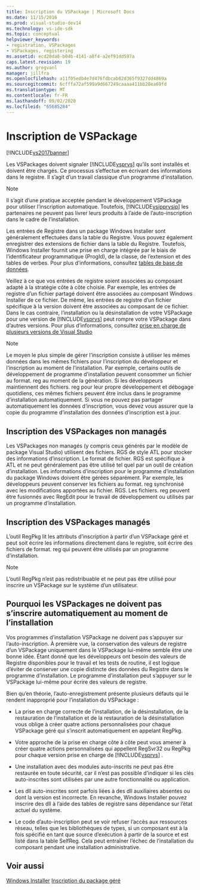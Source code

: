 ```yaml
---
title: Inscription du VSPackage | Microsoft Docs
ms.date: 11/15/2016
ms.prod: visual-studio-dev14
ms.technology: vs-ide-sdk
ms.topic: conceptual
helpviewer_keywords:
- registration, VSPackages
- VSPackages, registering
ms.assetid: ecd20da8-b04b-4141-a8f4-a2ef91dd597a
caps.latest.revision: 19
ms.author: gregvanl
manager: jillfra
ms.openlocfilehash: a11f05edb4e7d476fdbcab82d365f9327dd4869a
ms.sourcegitcommit: 6cfffa72af599a9d667249caaaa411bb28ea69fd
ms.translationtype: MT
ms.contentlocale: fr-FR
ms.lasthandoff: 09/02/2020
ms.locfileid: "65685284"
---
```

# <a name="vspackage-registration"></a>Inscription de VSPackage
[!INCLUDE[vs2017banner](../../includes/vs2017banner.md)]

Les VSPackages doivent signaler [!INCLUDE[vsprvs](../../includes/vsprvs-md.md)] qu’ils sont installés et doivent être chargés. Ce processus s’effectue en écrivant des informations dans le registre. Il s’agit d’un travail classique d’un programme d’installation.  
  
> [!NOTE]
> Il s’agit d’une pratique acceptée pendant le développement VSPackage pour utiliser l’inscription automatique. Toutefois, [!INCLUDE[vsipprvsip](../../includes/vsipprvsip-md.md)] les partenaires ne peuvent pas livrer leurs produits à l’aide de l’auto-inscription dans le cadre de l’installation.  
  
 Les entrées de Registre dans un package Windows Installer sont généralement effectuées dans la table du Registre. Vous pouvez également enregistrer des extensions de fichier dans la table du Registre. Toutefois, Windows Installer fournit une prise en charge intégrée par le biais de l’identificateur programmatique (ProgId), de la classe, de l’extension et des tables de verbes. Pour plus d’informations, consultez [tables de base de données](https://msdn.microsoft.com/library/aa368259\(VS.85\).aspx).  
  
 Veillez à ce que vos entrées de registre soient associées au composant adapté à la stratégie côte à côte choisie. Par exemple, les entrées de registre d’un fichier partagé doivent être associées au composant Windows Installer de ce fichier. De même, les entrées de registre d’un fichier spécifique à la version doivent être associées au composant de ce fichier. Dans le cas contraire, l’installation ou la désinstallation de votre VSPackage pour une version de [!INCLUDE[vsprvs](../../includes/vsprvs-md.md)] peut rompre votre VSPackage dans d’autres versions. Pour plus d’informations, consultez [prise en charge de plusieurs versions de Visual Studio](../../extensibility/supporting-multiple-versions-of-visual-studio.md)  
  
> [!NOTE]
> Le moyen le plus simple de gérer l’inscription consiste à utiliser les mêmes données dans les mêmes fichiers pour l’inscription du développeur et l’inscription au moment de l’installation. Par exemple, certains outils de développement de programme d’installation peuvent consommer un fichier au format. reg au moment de la génération. Si les développeurs maintiennent des fichiers. reg pour leur propre développement et débogage quotidiens, ces mêmes fichiers peuvent être inclus dans le programme d’installation automatiquement. Si vous ne pouvez pas partager automatiquement les données d’inscription, vous devez vous assurer que la copie du programme d’installation des données d’inscription est à jour.  
  
## <a name="registering-unmanaged-vspackages"></a>Inscription des VSPackages non managés  
 Les VSPackages non managés (y compris ceux générés par le modèle de package Visual Studio) utilisent des fichiers. RGS de style ATL pour stocker des informations d’inscription. Le format de fichier. RGS est spécifique à ATL et ne peut généralement pas être utilisé tel quel par un outil de création d’installation. Les informations d’inscription pour le programme d’installation du package Windows doivent être gérées séparément. Par exemple, les développeurs peuvent conserver les fichiers au format. reg synchronisé avec les modifications apportées au fichier. RGS. Les fichiers. reg peuvent être fusionnés avec RegEdit pour le travail de développement ou utilisés par un programme d’installation.  
  
## <a name="registering-managed-vspackages"></a>Inscription des VSPackages managés  
 L’outil RegPkg lit les attributs d’inscription à partir d’un VSPackage géré et peut soit écrire les informations directement dans le registre, soit écrire des fichiers de format. reg qui peuvent être utilisés par un programme d’installation.  
  
> [!NOTE]
> L’outil RegPkg n’est pas redistribuable et ne peut pas être utilisé pour inscrire un VSPackage sur le système d’un utilisateur.  
  
## <a name="why-vspackages-should-not-self-register-at-install-time"></a>Pourquoi les VSPackages ne doivent pas s’inscrire automatiquement au moment de l’installation  
 Vos programmes d’installation VSPackage ne doivent pas s’appuyer sur l’auto-inscription. À première vue, la conservation des valeurs de registre d’un VSPackage uniquement dans le VSPackage lui-même semble être une bonne idée. Étant donné que les développeurs ont besoin des valeurs de Registre disponibles pour le travail et les tests de routine, il est logique d’éviter de conserver une copie distincte des données du Registre dans le programme d’installation. Le programme d’installation peut s’appuyer sur le VSPackage lui-même pour écrire des valeurs de registre.  
  
 Bien qu’en théorie, l’auto-enregistrement présente plusieurs défauts qui le rendent inapproprié pour l’installation du VSPackage :  
  
- La prise en charge correcte de l’installation, de la désinstallation, de la restauration de l’installation et de la restauration de la désinstallation vous oblige à créer quatre actions personnalisées pour chaque VSPackage géré qui s’inscrit automatiquement en appelant RegPkg.  
  
- Votre approche de la prise en charge côte à côte peut vous amener à créer quatre actions personnalisées qui appellent RegSvr32 ou RegPkg pour chaque version prise en charge de [!INCLUDE[vsprvs](../../includes/vsprvs-md.md)] .  
  
- Une installation avec des modules auto-inscrits ne peut pas être restaurée en toute sécurité, car il n’est pas possible d’indiquer si les clés auto-inscrites sont utilisées par une autre fonctionnalité ou application.  
  
- Les dll auto-inscrites sont parfois liées à des dll auxiliaires absentes ou dont la version est incorrecte. En revanche, Windows Installer pouvez inscrire des dll à l’aide des tables de registre sans dépendance sur l’état actuel du système.  
  
- Le code d’auto-inscription peut se voir refuser l’accès aux ressources réseau, telles que les bibliothèques de types, si un composant est à la fois spécifié en tant que source d’exécution à partir de la source et est listé dans la table SelfReg. Cela peut entraîner l’échec de l’installation du composant pendant une installation administrative.  
  
## <a name="see-also"></a>Voir aussi  
 [Windows Installer](https://msdn.microsoft.com/library/cc185688\(VS.85\).aspx)   
 [Inscription du package géré](https://msdn.microsoft.com/f69e0ea3-6a92-4639-8ca9-4c9c210e58a1)
